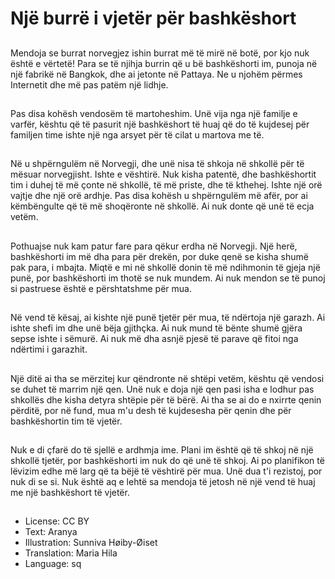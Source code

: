# Një burrë i vjetër për bashkëshort

##
Mendoja se burrat norvegjez ishin burrat më të mirë në botë, por kjo nuk është e vërtetë! Para se të njihja burrin që u bë bashkëshorti im, punoja në një fabrikë në Bangkok, dhe ai jetonte në Pattaya. Ne u njohëm përmes Internetit dhe më pas patëm një lidhje.

##
Pas disa kohësh vendosëm të martoheshim. Unë vija nga një familje e varfër, kështu që të pasurit një bashkëshort të huaj që do të kujdesej për familjen time ishte një nga arsyet për të cilat u martova me të.

##
Në u shpërngulëm në Norvegji, dhe unë nisa të shkoja në shkollë për të mësuar norvegjisht. Ishte e vështirë. Nuk kisha patentë, dhe bashkëshortit tim i duhej të më çonte në shkollë, të më priste, dhe të kthehej. Ishte një orë vajtje dhe një orë ardhje. Pas disa kohësh u shpërngulëm më afër, por ai këmbëngulte që të më shoqëronte në shkollë. Ai nuk donte që unë të ecja vetëm.

##
Pothuajse nuk kam patur fare para qëkur erdha në Norvegji. Një herë, bashkëshorti im më dha para për drekën, por duke qenë se kisha shumë pak para, i mbajta. Miqtë e mi në shkollë donin të më ndihmonin të gjeja një punë, por bashkëshorti im thotë se nuk mundem. Ai nuk mendon se të punoj si pastruese është e përshtatshme për mua.

##
Në vend të kësaj, ai kishte një punë tjetër për mua, të ndërtoja një garazh. Ai ishte shefi im dhe unë bëja gjithçka. Ai nuk mund të bënte shumë gjëra sepse ishte i sëmurë. Ai nuk më dha asnjë pjesë të parave që fitoi nga ndërtimi i garazhit.

##
Një ditë ai tha se mërzitej kur qëndronte në shtëpi vetëm, kështu që vendosi se duhet të marrim një qen. Unë nuk e doja një qen pasi isha e lodhur pas shkollës dhe kisha detyra shtëpie për të bërë. Ai tha se ai do e nxirrte qenin përditë, por në fund, mua m'u desh të kujdesesha për qenin dhe për bashkëshortin tim të vjetër.

##
Nuk e di çfarë do të sjellë e ardhmja ime. Plani im është që të shkoj në një shkollë tjetër, por bashkëshorti im nuk do që unë të shkoj. Ai po planifikon të lëvizim edhe më larg që ta bëjë të vështirë për mua. Unë dua t'i rezistoj, por nuk di se si. Nuk është aq e lehtë sa mendoja të jetosh në një vend të huaj me një bashkëshort të vjetër.

##
* License: CC BY
* Text: Aranya
* Illustration: Sunniva Høiby-Øiset
* Translation: Maria Hila
* Language: sq
